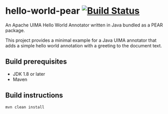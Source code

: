 # hello-world-pear [![Build Status](https://travis-ci.com/cgaege/hello-world-pear.svg?branch=master)](https://travis-ci.com/cgaege/hello-world-pear)

An Apache UIMA Hello World Annotator written in Java bundled as a PEAR package.

This project provides a minimal example for a Java UIMA annotator that adds a simple hello world annotation with a greeting to the document text.

## Build prerequisites

- JDK 1.8 or later
- Maven

## Build instructions
    mvn clean install
